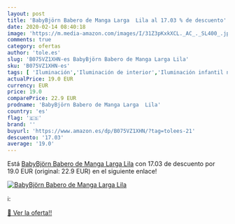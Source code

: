 ```yaml
---
layout: post
title: 'BabyBjörn Babero de Manga Larga  Lila al 17.03 % de descuento'
date: 2020-02-14 08:40:18
image: 'https://m.media-amazon.com/images/I/31Z3pKxkXCL._AC_._SL400_.jpg'
comments: true
category: ofertas
author: 'tole.es'
slug: 'B075VZ1XHN-es BabyBjörn Babero de Manga Larga Lila'
sku: 'B075VZ1XHN-es'
tags: [ 'Iluminación','Iluminación de interior','Iluminación infantil nocturna','Lámparas e iluminación infantil','babero', ]
actualPrice: 19.0 EUR
currency: EUR
price: 19.0
comparePrice: 22.9 EUR
prodname: 'BabyBjörn Babero de Manga Larga  Lila'
country: 'es'
flag: '🇪🇸'
brand: ''
buyurl: 'https://www.amazon.es/dp/B075VZ1XHN/?tag=tolees-21'
descuento: '17.03'
average: '19.0'
---
```


Está [BabyBjörn Babero de Manga Larga  Lila](https://www.amazon.es/dp/B075VZ1XHN/?tag=tolees-21) con 17.03 de descuento por 19.0 EUR (original: 22.9 EUR) en el siguiente enlace!

[![BabyBjörn Babero de Manga Larga  Lila](https://m.media-amazon.com/images/I/31Z3pKxkXCL._AC_._SL400_.jpg)](https://www.amazon.es/dp/B075VZ1XHN/?tag=tolees-21)

ℹ️:


[🛒 Ver la oferta!!](https://www.amazon.es/dp/B075VZ1XHN/?tag=tolees-21)
